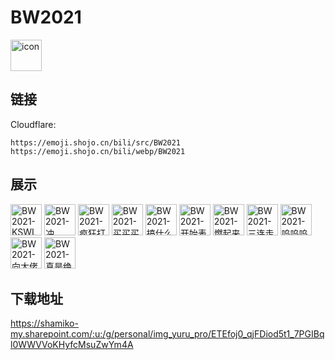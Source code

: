 # BW2021
<img src="https://emoji.shojo.cn/bili/src/BW2021/icon.png" width="50" height="50" alt="icon">

## 链接
Cloudflare:
```
https://emoji.shojo.cn/bili/src/BW2021
https://emoji.shojo.cn/bili/webp/BW2021
```
## 展示
<img src="https://emoji.shojo.cn/bili/src/BW2021/BW2021-KSWL.png" width="50" height="50" alt="BW2021-KSWL">
<img src="https://emoji.shojo.cn/bili/src/BW2021/BW2021-冲.png" width="50" height="50" alt="BW2021-冲">
<img src="https://emoji.shojo.cn/bili/src/BW2021/BW2021-疯狂打call.png" width="50" height="50" alt="BW2021-疯狂打call">
<img src="https://emoji.shojo.cn/bili/src/BW2021/BW2021-买买买.png" width="50" height="50" alt="BW2021-买买买">
<img src="https://emoji.shojo.cn/bili/src/BW2021/BW2021-搞什么飞机.png" width="50" height="50" alt="BW2021-搞什么飞机">
<img src="https://emoji.shojo.cn/bili/src/BW2021/BW2021-开始表演.png" width="50" height="50" alt="BW2021-开始表演">
<img src="https://emoji.shojo.cn/bili/src/BW2021/BW2021-燃起来了.png" width="50" height="50" alt="BW2021-燃起来了">
<img src="https://emoji.shojo.cn/bili/src/BW2021/BW2021-三连走你.png" width="50" height="50" alt="BW2021-三连走你">
<img src="https://emoji.shojo.cn/bili/src/BW2021/BW2021-呜呜呜.png" width="50" height="50" alt="BW2021-呜呜呜">
<img src="https://emoji.shojo.cn/bili/src/BW2021/BW2021-向大佬低头.png" width="50" height="50" alt="BW2021-向大佬低头">
<img src="https://emoji.shojo.cn/bili/src/BW2021/BW2021-真是绝了.png" width="50" height="50" alt="BW2021-真是绝了">

## 下载地址

https://shamiko-my.sharepoint.com/:u:/g/personal/img_yuru_pro/ETEfoj0_qjFDiod5t1_7PGIBql0WWVVoKHyfcMsuZwYm4A